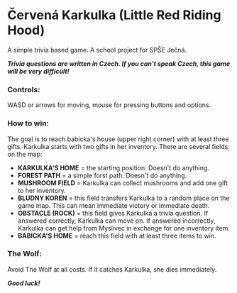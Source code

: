 # Červená Karkulka (Little Red Riding Hood)
A simple trivia based game. A school project for SPŠE Ječná.

***Trivia questions are written in Czech. If you can't speak Czech, this game will be very difficult!***

### Controls:
WASD or arrows for moving, mouse for pressing buttons and options.

### How to win:
The goal is to reach babicka's house (upper right corner) with at least three gifts. Karkulka starts with two gifts in her inventory. There are several fields on the map:
- **KARKULKA'S HOME** = the starting position. Doesn't do anything.
- **FOREST PATH** = a simple forst path. Doesn't do anything.
- **MUSHROOM FIELD** = Karkulka can collect mushrooms and add one gift to her inventory.
- **BLUDNY KOREN** = this field transfers Karkulka to a random place on the game map. This can mean immediate victory or immediate death.
- **OBSTACLE (ROCK)** = this field gives Karkulka a trivia question. If answered correctly, Karkulka can move on. If answered incorrectly, Karkulka can get help from Myslivec in exchange for one inventory item.
- **BABICKA'S HOME** = reach this field with at least three items to win.

### The Wolf:
Avoid The Wolf at all costs. If it catches Karkulka, she dies immediately.

***Good luck!***
